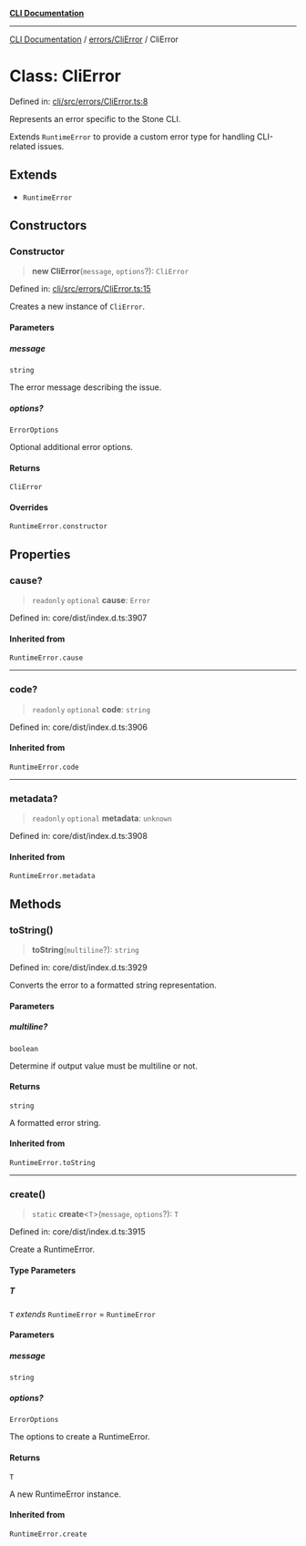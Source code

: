 [**CLI Documentation**](../../../README.md)

***

[CLI Documentation](../../../README.md) / [errors/CliError](../README.md) / CliError

# Class: CliError

Defined in: [cli/src/errors/CliError.ts:8](https://github.com/stonemjs/cli/blob/df49bf1f270a78a61946870e36ae0b10d02482b3/src/errors/CliError.ts#L8)

Represents an error specific to the Stone CLI.

Extends `RuntimeError` to provide a custom error type for handling CLI-related issues.

## Extends

- `RuntimeError`

## Constructors

### Constructor

> **new CliError**(`message`, `options`?): `CliError`

Defined in: [cli/src/errors/CliError.ts:15](https://github.com/stonemjs/cli/blob/df49bf1f270a78a61946870e36ae0b10d02482b3/src/errors/CliError.ts#L15)

Creates a new instance of `CliError`.

#### Parameters

##### message

`string`

The error message describing the issue.

##### options?

`ErrorOptions`

Optional additional error options.

#### Returns

`CliError`

#### Overrides

`RuntimeError.constructor`

## Properties

### cause?

> `readonly` `optional` **cause**: `Error`

Defined in: core/dist/index.d.ts:3907

#### Inherited from

`RuntimeError.cause`

***

### code?

> `readonly` `optional` **code**: `string`

Defined in: core/dist/index.d.ts:3906

#### Inherited from

`RuntimeError.code`

***

### metadata?

> `readonly` `optional` **metadata**: `unknown`

Defined in: core/dist/index.d.ts:3908

#### Inherited from

`RuntimeError.metadata`

## Methods

### toString()

> **toString**(`multiline`?): `string`

Defined in: core/dist/index.d.ts:3929

Converts the error to a formatted string representation.

#### Parameters

##### multiline?

`boolean`

Determine if output value must be multiline or not.

#### Returns

`string`

A formatted error string.

#### Inherited from

`RuntimeError.toString`

***

### create()

> `static` **create**\<`T`\>(`message`, `options`?): `T`

Defined in: core/dist/index.d.ts:3915

Create a RuntimeError.

#### Type Parameters

##### T

`T` *extends* `RuntimeError` = `RuntimeError`

#### Parameters

##### message

`string`

##### options?

`ErrorOptions`

The options to create a RuntimeError.

#### Returns

`T`

A new RuntimeError instance.

#### Inherited from

`RuntimeError.create`
